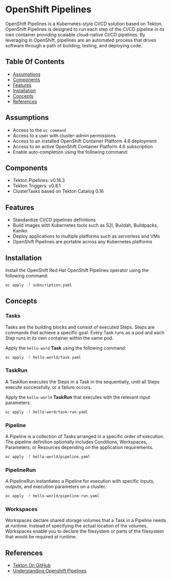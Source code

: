 # OpenShift Pipelines

OpenShift Pipelines is a Kubernetes-style CI/CD solution based on Tekton. OpenShift Pipelines is designed to run each 
step of the CI/CD pipeline in its own container providing scalable cloud-native CI/CD pipelines. By leveraging in 
OpenShift, pipelines are an automated process that drives software through a path of building, testing, and deploying 
code.

## Table Of Contents
- [Assumptions](#assumptions)
- [Components](#components)
- [Features](#features)  
- [Installation](#installation)
- [Concepts](#concepts)  
- [References](#references)

## Assumptions
- Access to the `oc command`
- Access to a user with cluster-admin permissions
- Access to an installed OpenShift Container Platform 4.6 deployment
- Access to an active OpenShift Container Platform 4.6 subscription
- Enable auto-completion using the following command:

## Components
- Tekton Pipelines: v0.16.3
- Tekton Triggers: v0.8.1
- ClusterTasks based on Tekton Catalog 0.16

## Features
- Standardize CI/CD pipelines definitions
- Build images with Kubernetes tools such as S2I, Buildah, Buildpacks, Kaniko
- Deploy applications to multiple platforms such as serverless and VMs
- OpenShift Pipelines are portable across any Kubernetes platforms

## Installation
Install the OpenShift Red Hat OpenShift Pipelines operator using the following command: 
```bash
oc apply -f subscription.yaml
```

## Concepts

### Tasks
Tasks are the building blocks and consist of executed Steps. Steps are commands that achieve a specific goal. Every 
Task runs as a pod and each Step runs in its own container within the same pod.

Apply the `hello-word` **Task** using the following command:
```bash
oc apply -f hello-world/task.yaml
```

### TaskRun
A TaskRun executes the Steps in a Task in the sequentially, until all Steps execute successfully, or a failure occurs.

Apply the `hello-world` **TaskRun** that executes with the relevant input parameters:
```bash
oc apply -f hello-word/task-run.yaml
```

### Pipeline
A Pipeline is a collection of Tasks arranged in a specific order of execution. The pipeline definition optionally 
includes Conditions, Workspaces, Parameters, or Resources depending on the application requirements.

```bash
oc apply -f hello-world/pipeline.yaml
```

### PipelineRun
A PipelineRun instantiates a Pipeline for execution with specific inputs, outputs, and execution parameters on a 
cluster.

```bash
oc apply -f hello-world/pipeline-run.yaml
```

### Workspaces
Workspaces declare shared storage volumes that a Task in a Pipeline needs at runtime. Instead of specifying the actual 
location of the volumes, Workspaces enable you to declare the filesystem or parts of the filesystem that would be 
required at runtime. 

## References
- [Tekton On GitHub](https://github.com/tektoncd/pipeline)
- [Understanding Openshift Pipelines](https://docs.openshift.com/container-platform/4.6/pipelines/understanding-openshift-pipelines.html?extIdCarryOver=true&sc_cid=701f2000001OH7iAAG)

